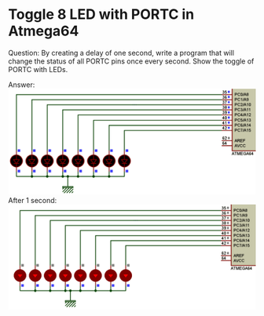 # Toggle 8 LED with PORTC in Atmega64
Question: By creating a delay of one second, write a program that will change the status of all PORTC pins once every second.
Show the toggle of PORTC with LEDs.

Answer:
![off circuit](pictures/off.png)
After 1 second:
![on circuit](pictures/on.png)
